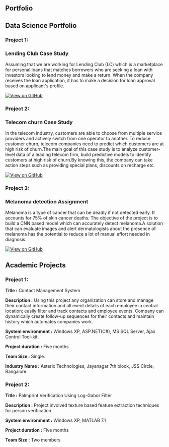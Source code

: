 ## Portfolio

## Data Science Portfolio

### Project 1:

### Lending Club Case Study

 Assuming that we are working for Lending Club (LC) which is a marketplace for personal loans that matches borrowers who are seeking a loan with investors looking to lend money and make a return. When the company receives the loan application, it has to make a decision for loan approval based on applicant's profile.
 
[![View on GitHub](https://img.shields.io/badge/GitHub-View_on_GitHub-blue?logo=GitHub)](https://github.com/PrathimaKumariBV/Lending_Club_Case_Study)

### Project 2:
### Telecom churn Case Study
In the telecom industry, customers are able to choose from multiple service providers and actively switch from one operator to another. To reduce customer churn, telecom companies need to predict which customers are at high risk of churn.The main goal of this case study is to analyze customer-level data of a leading telecom firm, build predictive models to identify customers at high risk of churn.By knowing this, the company can take action steps such as providing special plans, discounts on recharge etc.

[![View on GitHub](https://img.shields.io/badge/GitHub-View_on_GitHub-blue?logo=GitHub)](https://github.com/PrathimaKumariBV/Telecom_Churn_CaseStudy/blob/main/Telecom_Churn_CaseStudy_Final.ipynb)

### Project 3:
### Melanoma detection Assignment
Melanoma is a type of cancer that can be deadly if not detected early. It accounts for 75% of skin cancer deaths. The objective of the project is to build a CNN based model which can accurately detect melanoma.A solution that can evaluate images and alert dermatologists about the presence of melanoma has the potential to reduce a lot of manual effort needed in diagnosis.

[![View on GitHub](https://img.shields.io/badge/GitHub-View_on_GitHub-blue?logo=GitHub)](https://github.com/PrathimaKumariBV/Melonama_Assignment)

## Academic Projects

### Project 1:

**Title			         :**	Contact Management System

**Description		     :**	Using this project any organization can store and manage their contact information and all event details of each employee in central  location; easily filter and track contacts and employee events. Company can dynamically create follow-up sequences for their contacts and                            maintain history which automates companies work. 

**System environment :**	Windows XP, ASP.NET(C#), MS SQL Server, Ajax Control Tool-kit.

**Project duration	 :**	Five months

**Team Size		       :**	Single.

**Industry Name	     :**	Asterix Technologies, Jayanagar 7th block, JSS Circle, Bangalore.

### Project 2:

**Title			          :**	Palmprint Verification Using Log-Gabor Filter

**Description		      :**	Project involved texture based feature extraction techniques for person verification.

**System environment	:**	Windows XP, MATLAB 7.1

**Project duration	  :**	Five months

**Team Size		        :**	Two members

